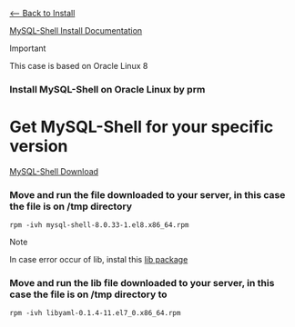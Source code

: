 [<-- Back to Install](https://github.com/mtemporim/Databases/tree/main/MySQL/MySQL-Shell/Install)

[MySQL-Shell Install Documentation](https://dev.mysql.com/doc/mysql-shell/8.0/en/mysql-shell-install-linux-quick.html)


>[!IMPORTANT]
>
> This case is based on Oracle Linux 8 

### Install MySQL-Shell on Oracle Linux by prm

# Get MySQL-Shell for your specific version

[MySQL-Shell Download](https://dev.mysql.com/downloads/shell/)

### Move and run the file downloaded to your server, in this case the file is on /tmp directory 

```rpm -ivh mysql-shell-8.0.33-1.el8.x86_64.rpm```

>[!NOTE]
>
> In case error occur of lib, instal this [lib package](https://objectstorage.sa-saopaulo-1.oraclecloud.com/n/gr7en3021aot/b/repo-git/o/libyaml-0.1.4-11.el7_0.x86_64.rpm)  


### Move and run the lib file downloaded to your server, in this case the file is on /tmp directory to

```rpm -ivh libyaml-0.1.4-11.el7_0.x86_64.rpm```









